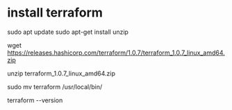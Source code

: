 # install terraform
sudo apt update
sudo apt-get install unzip

wget https://releases.hashicorp.com/terraform/1.0.7/terraform_1.0.7_linux_amd64.zip

unzip terraform_1.0.7_linux_amd64.zip

sudo mv terraform /usr/local/bin/

terraform --version 
